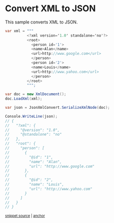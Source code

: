 # Convert XML to JSON

This sample converts XML to JSON.

<!-- snippet: ConvertXmlToJson -->
<a id='snippet-convertxmltojson'></a>
```cs
var xml = """
          <?xml version='1.0' standalone='no'?>
          <root>
            <person id='1'>
            <name>Alan</name>
            <url>http://www.google.com</url>
            </person>
            <person id='2'>
            <name>Louis</name>
            <url>http://www.yahoo.com</url>
            </person>
          </root>
          """;

var doc = new XmlDocument();
doc.LoadXml(xml);

var json = JsonXmlConvert.SerializeXmlNode(doc);

Console.WriteLine(json);
// {
//   "?xml": {
//     "@version": "1.0",
//     "@standalone": "no"
//   },
//   "root": {
//     "person": [
//       {
//         "@id": "1",
//         "name": "Alan",
//         "url": "http://www.google.com"
//       },
//       {
//         "@id": "2",
//         "name": "Louis",
//         "url": "http://www.yahoo.com"
//       }
//     ]
//   }
// }
```
<sup><a href='/src/ArgonTests/Documentation/Samples/Xml/ConvertXmlToJson.cs#L12-L55' title='Snippet source file'>snippet source</a> | <a href='#snippet-convertxmltojson' title='Start of snippet'>anchor</a></sup>
<!-- endSnippet -->
